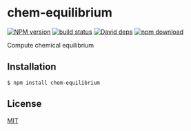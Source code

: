 # chem-equilibrium

  [![NPM version][npm-image]][npm-url]
  [![build status][travis-image]][travis-url]
  [![David deps][david-image]][david-url]
  [![npm download][download-image]][download-url]

Compute chemical equilibrium

## Installation

```
$ npm install chem-equilibrium
```

## License

  [MIT](./LICENSE)

[npm-image]: https://img.shields.io/npm/v/cheminfo-chem-equilibrium.svg?style=flat-square
[npm-url]: https://www.npmjs.com/package/cheminfo-chem-equilibrium
[travis-image]: https://img.shields.io/travis/cheminfo-js/chem-equilibrium/master.svg?style=flat-square
[travis-url]: https://travis-ci.org/cheminfo-js/chem-equilibrium
[david-image]: https://img.shields.io/david/cheminfo-js/chem-equilibrium.svg?style=flat-square
[david-url]: https://david-dm.org/cheminfo-js/chem-equilibrium
[download-image]: https://img.shields.io/npm/dm/cheminfo-chem-equilibrium.svg?style=flat-square
[download-url]: https://www.npmjs.com/package/cheminfo-chem-equilibrium
